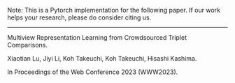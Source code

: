 Note: This is a Pytorch implementation for the following paper. If our work helps your research, please do consider citing us.

---

Multiview Representation Learning from Crowdsourced Triplet Comparisons.

Xiaotian Lu, Jiyi Li, Koh Takeuchi, Koh Takeuchi, Hisashi Kashima.

In Proceedings of the Web Conference 2023 (WWW2023).



